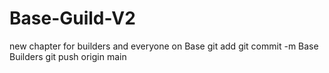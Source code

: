 # Base-Guild-V2
new chapter for builders and everyone on Base
git add
git commit -m
Base Builders
git push origin main
